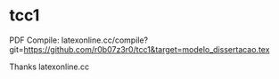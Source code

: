 # tcc1


PDF Compile: latexonline.cc/compile?git=https://github.com/r0b07z3r0/tcc1&target=modelo_dissertacao.tex

Thanks latexonline.cc
